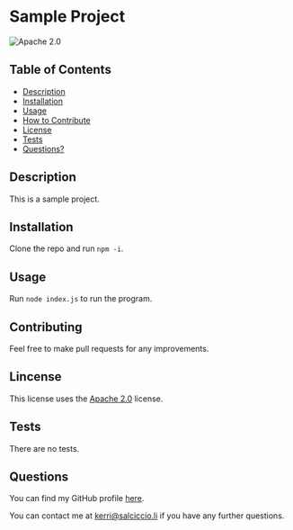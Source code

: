 # Sample Project
![Apache 2.0](https://img.shields.io/badge/License-Apache--2.0-red?style=plastic)

## Table of Contents
- [Description](#description)
- [Installation](#installation)
- [Usage](#usage)
- [How to Contribute](#contributing)
- [License](#license)
- [Tests](#tests)
- [Questions?](#questions)

## Description
This is a sample project.

## Installation
Clone the repo and run `npm -i`.

## Usage
Run `node index.js` to run the program.

## Contributing
Feel free to make pull requests for any improvements.

## Lincense
This license uses the [Apache 2.0](https://www.apache.org/licenses/LICENSE-2.0) license.

## Tests
There are no tests.

## Questions
You can find my GitHub profile [here](https://github.com/kerriamber).
 
You can contact me at [kerri@salciccio.li](mailto:kerri@salciccio.li) if you have any further questions.